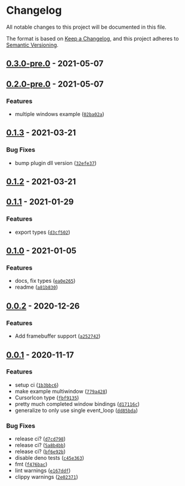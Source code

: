 # Changelog

All notable changes to this project will be documented in this file.

The format is based on [Keep a Changelog], and this project adheres to
[Semantic Versioning].

## [0.3.0-pre.0] - 2021-05-07

## [0.2.0-pre.0] - 2021-05-07

### Features

- multiple windows example ([`02ba02a`])

## [0.1.3] - 2021-03-21

### Bug Fixes

- bump plugin dll version ([`32efe37`])

## [0.1.2] - 2021-03-21

## [0.1.1] - 2021-01-29

### Features

- export types ([`d3cf502`])

## [0.1.0] - 2021-01-05

### Features

- docs, fix types ([`ea0e265`])
- readme ([`a81b830`])

## [0.0.2] - 2020-12-26

### Features

- Add framebuffer support ([`a252742`])

## [0.0.1] - 2020-11-17

### Features

- setup ci ([`1b3bbc6`])
- make example multiwindow ([`779a428`])
- CursorIcon type ([`fbf9135`])
- pretty much completed window bindings ([`d17116c`])
- generalize to only use single event_loop ([`dd85bda`])

### Bug Fixes

- release ci? ([`d7cd798`])
- release ci? ([`5a8b4bb`])
- release ci? ([`bf6e92b`])
- disable deno tests ([`c45e363`])
- fmt ([`f476bac`])
- lint warnings ([`e167ddf`])
- clippy warnings ([`2e02371`])

[keep a changelog]: https://keepachangelog.com/en/1.0.0/
[semantic versioning]: https://semver.org/spec/v2.0.0.html
[0.3.0-pre.0]: https://github.com/denosaurs/pane/compare/0.2.0-pre.0...0.3.0-pre.0
[0.2.0-pre.0]: https://github.com/denosaurs/pane/compare/0.1.3...0.2.0-pre.0
[`02ba02a`]: https://github.com/denosaurs/pane/commit/02ba02a339ff832f163a8b1635774f96604009d3
[0.1.3]: https://github.com/denosaurs/pane/compare/0.1.2...0.1.3
[`32efe37`]: https://github.com/denosaurs/pane/commit/32efe37dfeb751c2c2171b0d44a887534bc38e64
[0.1.2]: https://github.com/denosaurs/pane/compare/0.1.1...0.1.2
[0.1.1]: https://github.com/denosaurs/pane/compare/0.1.0...0.1.1
[`d3cf502`]: https://github.com/denosaurs/pane/commit/d3cf50210a157d5383a727c603dd05af0dad2adc
[0.1.0]: https://github.com/denosaurs/pane/compare/0.0.2...0.1.0
[`ea0e265`]: https://github.com/denosaurs/pane/commit/ea0e2651ef4a0d556a2ffe5ea00f27f6aeb92d20
[`a81b830`]: https://github.com/denosaurs/pane/commit/a81b830b6862f8385e2392803acf153e015a2c2e
[0.0.2]: https://github.com/denosaurs/pane/compare/0.0.1...0.0.2
[`a252742`]: https://github.com/denosaurs/pane/commit/a2527422ab7f942563ca77500e78e50533dc7b9e
[0.0.1]: https://github.com/denosaurs/pane/compare/0.0.1
[`1b3bbc6`]: https://github.com/denosaurs/pane/commit/1b3bbc66ceeaf757ef73a2516b7d1ccd1ed4a550
[`779a428`]: https://github.com/denosaurs/pane/commit/779a42817105986d9930a7bcc45161af8dc5963e
[`fbf9135`]: https://github.com/denosaurs/pane/commit/fbf91353db1b90dd171f0de83a8f59fa506aaf81
[`d17116c`]: https://github.com/denosaurs/pane/commit/d17116c8c666ef2609101cf89c4c6a81fec091c3
[`dd85bda`]: https://github.com/denosaurs/pane/commit/dd85bdac905b613de0eac7867aee556bb89e651a
[`d7cd798`]: https://github.com/denosaurs/pane/commit/d7cd798813ef2359007ce21becb27faa9cb6153d
[`5a8b4bb`]: https://github.com/denosaurs/pane/commit/5a8b4bb1c2955d231192904ca81016b85b07222c
[`bf6e92b`]: https://github.com/denosaurs/pane/commit/bf6e92b24991afab70f51f93acf4e2511d47dd2a
[`c45e363`]: https://github.com/denosaurs/pane/commit/c45e363828fc7872e2067a90532fb3294e77f7d1
[`f476bac`]: https://github.com/denosaurs/pane/commit/f476bacb257f60da6cc1a22c2525002fbe8f2d2c
[`e167ddf`]: https://github.com/denosaurs/pane/commit/e167ddf99d6a95b2540ebb400845849b93f991ac
[`2e02371`]: https://github.com/denosaurs/pane/commit/2e02371f0501b9068121ea623d242c39db751be7
